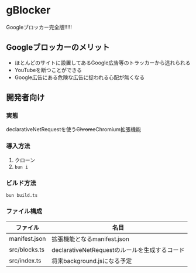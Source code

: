 # gBlocker
Googleブロッカー完全版!!!!!

## Googleブロッカーのメリット
- ほとんどのサイトに設置してあるGoogle広告等のトラッカーから逃れられる
- YouTubeを断つことができる
- Google広告にある危険な広告に捉われる心配が無くなる

## 開発者向け
### 実態
declarativeNetRequestを使う~~Chrome~~Chromium拡張機能

### 導入方法
1. クローン
1. `bun i`

### ビルド方法
`bun build.ts`

### ファイル構成
|ファイル|名目|
|-|-|
|manifest.json|拡張機能となるmanifest.json|
|src/blocks.ts|declarativeNetRequestのルールを生成するコード|
|src/index.ts|将来background.jsになる予定|
